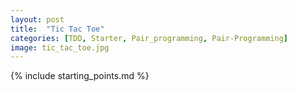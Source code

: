 ```yaml
---
layout: post
title:  "Tic Tac Toe"
categories: [TDD, Starter, Pair_programming, Pair-Programming]
image: tic_tac_toe.jpg
---
```


{% include starting_points.md %}

